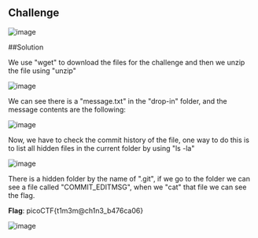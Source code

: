 ## Challenge 
![image](https://github.com/user-attachments/assets/2c260acf-7fa5-4c72-8205-5c6231693f99)

##Solution

We use "wget" to download the files for the challenge and then we unzip the file using "unzip"

![image](https://github.com/user-attachments/assets/f4cdd1ad-94a4-433b-9c66-b3a092c460f5)

We can see there is a "message.txt" in the "drop-in" folder, and the message contents are the following:

![image](https://github.com/user-attachments/assets/7d05e492-b8a8-41eb-afad-86690a646b6c)

Now, we have to check the commit history of the file, one way to do this is to list all hidden files in the current folder by using "ls -la"

![image](https://github.com/user-attachments/assets/02c3bcee-9a3f-42a7-85b7-889a49ea908a)

There is a hidden folder by the name of ".git", if we go to the folder we can see a file called "COMMIT_EDITMSG", when we "cat" that file we can see the flag.

**Flag**: picoCTF{t1m3m@ch1n3_b476ca06}

![image](https://github.com/user-attachments/assets/f01c9a71-9404-4b6a-8958-9106b808d670)
